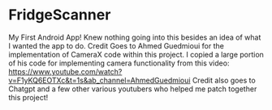 # FridgeScanner
My First Android App! Knew nothing going into this besides an idea of what I wanted the app to do. 
Credit Goes to Ahmed Guedmioui for the implementation of CameraX code within this project. I copied a large portion of his code for implementing camera functionality from this video: https://www.youtube.com/watch?v=F1yKQ6EOTXc&t=1s&ab_channel=AhmedGuedmioui
Credit also goes to Chatgpt and a few other various youtubers who helped me patch together this project!
